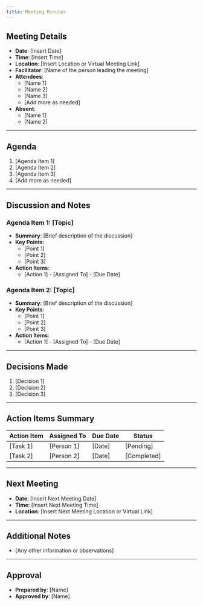 ```yaml
---
title: Meeting Minutes
---
```


## Meeting Details
- **Date**: [Insert Date]
- **Time**: [Insert Time]
- **Location**: [Insert Location or Virtual Meeting Link]
- **Facilitator**: [Name of the person leading the meeting]
- **Attendees**:
  - [Name 1]
  - [Name 2]
  - [Name 3]
  - [Add more as needed]
- **Absent**:
  - [Name 1]
  - [Name 2]

---

## Agenda
1. [Agenda Item 1]
2. [Agenda Item 2]
3. [Agenda Item 3]
4. [Add more as needed]

---

## Discussion and Notes
### Agenda Item 1: [Topic]
- **Summary**: [Brief description of the discussion]
- **Key Points**:
  - [Point 1]
  - [Point 2]
  - [Point 3]
- **Action Items**:
  - [Action 1] - [Assigned To] - [Due Date]

### Agenda Item 2: [Topic]
- **Summary**: [Brief description of the discussion]
- **Key Points**:
  - [Point 1]
  - [Point 2]
  - [Point 3]
- **Action Items**:
  - [Action 1] - [Assigned To] - [Due Date]

---

## Decisions Made
1. [Decision 1]
2. [Decision 2]
3. [Decision 3]

---

## Action Items Summary
| Action Item                | Assigned To      | Due Date      | Status       |
|----------------------------|------------------|---------------|--------------|
| [Task 1]                   | [Person 1]      | [Date]        | [Pending]    |
| [Task 2]                   | [Person 2]      | [Date]        | [Completed]  |

---

## Next Meeting
- **Date**: [Insert Next Meeting Date]
- **Time**: [Insert Next Meeting Time]
- **Location**: [Insert Next Meeting Location or Virtual Link]

---

## Additional Notes
- [Any other information or observations]

---

## Approval
- **Prepared by**: [Name]
- **Approved by**: [Name]
